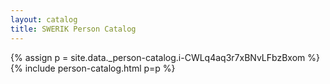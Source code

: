 ```yaml
---
layout: catalog
title: SWERIK Person Catalog
---
```

{% assign p = site.data._person-catalog.i-CWLq4aq3r7xBNvLFbzBxom %}
{% include person-catalog.html p=p %}

